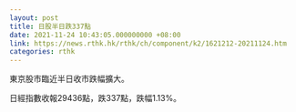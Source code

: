 ```yaml
---
layout: post
title: 日股半日跌337點
date: 2021-11-24 10:43:05.000000000 +08:00
link: https://news.rthk.hk/rthk/ch/component/k2/1621212-20211124.htm
categories: rthk
---
```


東京股市臨近半日收市跌幅擴大。

日經指數收報29436點，跌337點，跌幅1.13%。
